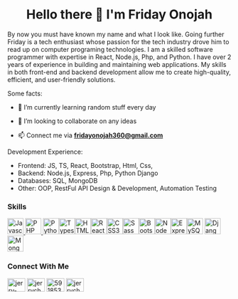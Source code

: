 
<h1 align="center">Hello there 👋 I'm Friday Onojah </h1>

  By now you must have known my name and what I look like. Going further Friday is a tech enthusiast whose passion for the tech industry    drove him to read up on computer programing technologies. I am a skilled software programmer with expertise in React, Node.js, Php, and   Python. I have over 2 years of experience in building and maintaining web applications. My skills in both front-end and backend development allow me to create high-quality, efficient, and user-friendly solutions. 
  
Some facts:

<!-- - 🔭 I’m currently working on [malaysia-map-data](https://github.com/jerrychong25/malaysia-map-data) -->
- 🌱 I’m currently learning random stuff every day

- 👯 I’m looking to collaborate on any ideas

<!-- - 🤝 I’m looking for help with [malaysia-map-data](https://github.com/jerrychong25/malaysia-map-data) -->

<!-- - 👨‍💻 All of my profile details are available at https://fridayonojah.github.io/ -->

- 📫 Connect me via **fridayonojah360@gmail.com**

<!-- - ⚡ Fun fact **Ex-Consultant from Mechatronics Engineering backgrounds** -->


Development Experience:
- Frontend: JS, TS, React, Bootstrap, Html, Css,
- Backend: Node.js, Express, Php, Python Django
- Databases: SQL, MongoDB
- Other: OOP, RestFul API Design & Development, Automation Testing

<p align="left">
<h3 align="left">Skills</h3>
<p align="left"><a href="https://docs.microsoft.com/en-us/cpp/?view=msvc-170" target="_blank" rel="noreferrer"><a href="https://developer.mozilla.org/en-US/docs/Web/JavaScript" target="_blank" rel="noreferrer"><img src="https://raw.githubusercontent.com/danielcranney/readme-generator/main/public/icons/skills/javascript-colored.svg" width="36" height="36" alt="Javascript" /> <a href="https://developer.mozilla.org/en-US/docs/Web/JavaScript" target="_blank" rel="noreferrer"><img src="https://upload.wikimedia.org/wikipedia/commons/2/27/PHP-logo.svg" width="36" height="36" alt="PHP" /> </a><a href="https://www.python.org/" target="_blank" rel="noreferrer"><img src="https://raw.githubusercontent.com/danielcranney/readme-generator/main/public/icons/skills/python-colored.svg" width="36" height="36" alt="Python" /></a><a href="https://www.typescriptlang.org/" target="_blank" rel="noreferrer"><img src="https://raw.githubusercontent.com/danielcranney/readme-generator/main/public/icons/skills/typescript-colored.svg" width="36" height="36" alt="Typescript" /></a><a href="https://developer.mozilla.org/en-US/docs/Glossary/HTML5" target="_blank" rel="noreferrer"><img src="https://raw.githubusercontent.com/danielcranney/readme-generator/main/public/icons/skills/html5-colored.svg" width="36" height="36" alt="HTML5" /></a><a href="https://reactjs.org/" target="_blank" rel="noreferrer"><img src="https://raw.githubusercontent.com/danielcranney/readme-generator/main/public/icons/skills/react-colored.svg" width="36" height="36" alt="React" /></a><a href="https://www.w3.org/TR/CSS/#css" target="_blank" rel="noreferrer"><img src="https://raw.githubusercontent.com/danielcranney/readme-generator/main/public/icons/skills/css3-colored.svg" width="36" height="36" alt="CSS3" /></a><a href="https://sass-lang.com/" target="_blank" rel="noreferrer"><img src="https://raw.githubusercontent.com/danielcranney/readme-generator/main/public/icons/skills/sass-colored.svg" width="36" height="36" alt="Sass" /></a><a href="https://getbootstrap.com/" target="_blank" rel="noreferrer"><img src="https://raw.githubusercontent.com/danielcranney/readme-generator/main/public/icons/skills/bootstrap-colored.svg" width="36" height="36" alt="Bootstrap" /></a><a href="https://nodejs.org/en/" target="_blank" rel="noreferrer"><img src="https://raw.githubusercontent.com/danielcranney/readme-generator/main/public/icons/skills/nodejs-colored.svg" width="36" height="36" alt="NodeJS" /></a><a href="https://expressjs.com/" target="_blank" rel="noreferrer"><img src="https://raw.githubusercontent.com/danielcranney/readme-generator/main/public/icons/skills/express-colored.svg" width="36" height="36" alt="Express" /></a><a href="https://www.mysql.com/" target="_blank" rel="noreferrer"><img src="https://raw.githubusercontent.com/danielcranney/readme-generator/main/public/icons/skills/mysql-colored.svg" width="36" height="36" alt="MySQL" /></a> 
  <a href="https://www.djangoproject.com/" target="_blank" rel="noreferrer"><img src="https://upload.wikimedia.org/wikipedia/commons/7/75/Django_logo.svg" width="36" height="36" alt="Django" /></a>
  <a href="#" target="_blank" rel="noreferrer"><img src="https://upload.wikimedia.org/wikipedia/commons/9/93/MongoDB_Logo.svg" width="36" height="36" alt="MongoDb" /></a>
<!--   <a href="https://www.mysql.com/" target="_blank" rel="noreferrer"><img src="https://raw.githubusercontent.com/danielcranney/readme-generator/main/public/icons/skills/mysql-colored.svg" width="36" height="36" alt="MySQL" /></a> -->
  
  </p>

<p align="left">
<h3 align="left">Connect With Me</h3>
<a href="https://www.linkedin.com/in/friday-onojah-660ab4235/" target="blank"><img align="center" src="https://cdn.jsdelivr.net/npm/simple-icons@3.0.1/icons/linkedin.svg" alt="jerry-chong" height="30" width="40" /></a>
<a href="https://twitter.com/onojah_fresh" target="blank"><img align="center" src="https://cdn.jsdelivr.net/npm/simple-icons@3.0.1/icons/twitter.svg" alt="jerrychong25" height="30" width="40" /></a>
<a href="https://stackoverflow.com/users/20981349/friday-onojah" target="blank"><img align="center" src="https://cdn.jsdelivr.net/npm/simple-icons@3.0.1/icons/stackoverflow.svg" alt="5918539" height="30" width="40" /></a>
<a href="https://medium.com/@fridayonojah360" target="blank"><img align="center" src="https://upload.wikimedia.org/wikipedia/commons/0/0d/Medium_%28website%29_logo.svg" alt="jerrychong25" height="30" width="40" /></a>

</p>


